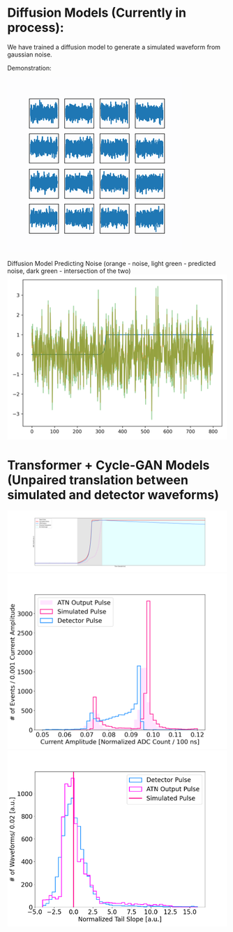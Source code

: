 # Diffusion Models (Currently in process):
We have trained a diffusion model to generate a simulated waveform from gaussian noise.

Demonstration:

![Alt text](16_generating_from_noise.gif)

Diffusion Model Predicting Noise (orange - noise, light green - predicted noise, dark green - intersection of the two)
![Alt text](16_denoised_train_data.png)

# Transformer + Cycle-GAN Models (Unpaired translation between simulated and detector waveforms)
![Alt text](Eugi/Eugi_ATN.png)
![Alt text](Eugi/Eugi_current_amp.png)
![Alt text](Eugi/Eugi_tailslope.png)
